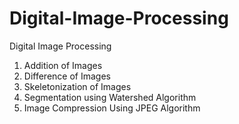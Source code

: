# Digital-Image-Processing
Digital Image Processing

1. Addition of Images
2. Difference of Images
3. Skeletonization of Images
4. Segmentation using Watershed Algorithm
5. Image Compression Using JPEG Algorithm
